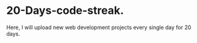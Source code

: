 # 20-Days-code-streak.
Here, I will upload new web development projects every single day for 20 days.
